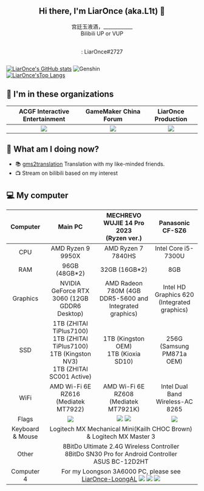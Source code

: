 <h2 align="center">Hi there, I'm LiarOnce (aka.L1t) 👋</h2>
<p align="center">
  宫廷玉液酒，____________<br>
  Bilibili UP or VUP
</p>
<p align="center">
  <a href="https://space.bilibili.com/8079156"><img src="https://img.shields.io/badge/-bilibili-66ccff" alt=""></a>&nbsp
  <a href="https://live.bilibili.com/254793"><img src="https://img.shields.io/badge/-bilibili%20Stream-66ccff" alt=""></a>&nbsp
  <a href="https://twitter.com/LiarOnce_P"><img src="https://img.shields.io/badge/-Twitter-blue" alt=""></a><br>
  <img src="https://img.shields.io/badge/-Discord-blueviolet" alt="">: LiarOnce#2727
</p>
<p align="center"><img src="https://raw.githubusercontent.com/LiarOnce/liaronce/main/me.gif" alt="" /></p>

[![LiarOnce's GitHub stats](https://github-readme-stats.vercel.app/api?username=LiarOnce&show_icons=true&theme=dark)](https://github.com/LiarOnce) 
![Genshin](https://genshin-card.liaronce.com/107/10691382.png)  
[![LiarOnce'sTop Langs](https://github-readme-stats.vercel.app/api/top-langs/?username=LiarOnce&layout=compact&hide=php,java)](https://github.com/LiarOnce)  

## 👯 I'm in these organizations

  <table align="center">
    <thead>
      <tr>
        <th style='text-align:center;' >ACGF Interactive Entertainment</th>
        <th style='text-align:center;' >GameMaker China Forum</th>
        <th style='text-align:center;' >LiarOnce Production</th>
      </tr>
    </thead>
    <tbody>
      <tr>
        <td style='text-align:center;' >
          <a href='https://github.com/ACGFIE'>
            <img src="https://avatars.githubusercontent.com/u/26761932?s=200&amp;v=4" referrerpolicy="no-referrer">
          </a>
        </td>
        <td style='text-align:center;' >
          <a href='https://github.com/GamemakerChina'>
            <img src="https://avatars.githubusercontent.com/u/38027452?s=200&amp;v=4" referrerpolicy="no-referrer">
          </a>
        </td>
        <td style='text-align:center;' >
          <a href='https://github.com/LiarOnceP'>
            <img src="https://avatars.githubusercontent.com/u/37476262?s=200&amp;v=4" referrerpolicy="no-referrer">
          </a>
        </td>
      </tr>
    </tbody>
  </table>
  
## 🤔 What am I doing now?

 - 📚 [gms2translation](https://github.com/GamemakerChina/gms2translation) Translation with my like-minded friends.
 - 📺 Stream on bilibili based on my interest

## 💻 My computer

<table align="center">
            <thead>
                <tr>
                    <th style='text-align:center;'>Computer</th>
                    <th style='text-align:center;'>Main PC</th>
                    <th style='text-align:center;'>MECHREVO WUJIE 14 Pro 2023<br />(Ryzen ver.)</th>
                    <th style='text-align:center;'>Panasonic CF-SZ6</th>
                </tr>
            </thead>
            <tbody>
                <tr>
                    <td style='text-align:center;'>CPU</td>
                    <td style='text-align:center;'>AMD Ryzen 9 9950X</td>
                    <td style='text-align:center;'>AMD Ryzen 7 7840HS</td>
                    <td style='text-align:center;'>Intel Core i5-7300U</td>
                </tr>
                <tr>
                    <td style='text-align:center;'>RAM</td>
                    <td style='text-align:center;'>96GB (48GB*2)</td>
                    <td style='text-align:center;'>32GB (16GB*2)</td>
                    <td style='text-align:center;'>8GB</td>
                </tr>
                <tr>
                    <td style='text-align:center;'>Graphics</td>
                    <td style='text-align:center;'>NVIDIA GeForce RTX 3060 (12GB GDDR6 Desktop)</td>
                    <td style='text-align:center;'>AMD Radeon 780M (4GB DDR5-5600 and Integrated graphics)</td>
                    <td style='text-align:center;'>Intel HD Graphics 620 (Integrated graphics)</td>
                </tr>
                <tr>
                    <td style='text-align:center;'>SSD</td>
                    <td style='text-align:center;'>1TB (ZHITAI TiPlus7100)<br />1TB (ZHITAI TiPlus7100)<br />1TB (Kingston NV3)<br />1TB (ZHITAI SC001 Active)</td>
                    <td style='text-align:center;'>1TB (Kingston OEM)<br />1TB (Kioxia SD10)</td>
                    <td style='text-align:center;'>256G (Samsung PM871a OEM)</td>
                </tr>
                <tr>
                    <td style='text-align:center;'>WiFi</td>
                    <td style='text-align:center;'>AMD Wi-Fi 6E RZ616 (Mediatek MT7922)</td>
                    <td style='text-align:center;'>AMD Wi-Fi 6E RZ608 (Mediatek MT7921K)</td>
                    <td style='text-align:center;'>Intel Dual Band Wireless-AC 8265</td>
                </tr>
                <tr>
                    <td style='text-align:center;'>Flags</td>
                    <td style='text-align:center;'><img src="https://img.shields.io/static/v1?style=for-the-badge&message=Windows+11&color=0078D4&logo=Windows+11&logoColor=FFFFFF&label=" /></td>
                    <td style='text-align:center;'>
                      <img src="https://img.shields.io/static/v1?style=for-the-badge&message=Windows+11&color=0078D4&logo=Windows+11&logoColor=FFFFFF&label=" />
                      <img src="https://img.shields.io/static/v1?style=for-the-badge&message=Manjaro&color=35BF5C&logo=manjaro&logoColor=FFFFFF&label=" />
                    </td>
                    <td style='text-align:center;'>
                      <img src="https://img.shields.io/static/v1?style=for-the-badge&message=Windows+IoT+LTSC+2024&color=0078D4&logo=Windows+11&logoColor=FFFFFF&label=" />
                    </td>
                </tr>
                <tr>
                    <td style='text-align:center;'>Keyboard & Mouse</td>
                    <td style='text-align:center;' colspan="3">Logitech MX Mechanical Mini(Kailh CHOC Brown) & Logitech MX Master 3</td>
                </tr>
                <tr>
                    <td style='text-align:center;'>Other</td>
                    <td style='text-align:center;' colspan="3">8BitDo Ultimate 2.4G Wireless Controller<br />8BitDo SN30 Pro for Android Controller<br />ASUS BC-12D2HT</td>
                </tr>
                <tr>
                    <td style='text-align:center;'>Computer 4</td>
                    <td style='text-align:center;' colspan="3">
                      For my Loongson 3A6000 PC, please see <a href="https://github.com/LiarOnce-LoongAL">LiarOnce-LoongAL</a>
                      <img src="https://img.shields.io/static/v1?style=for-the-badge&message=Arch+Linux&color=1793D1&logo=Arch+Linux&logoColor=FFFFFF&label=" />
                      <img src="https://img.shields.io/static/v1?style=for-the-badge&message=Debian&color=A81D33&logo=Debian&logoColor=FFFFFF&label=" />
                      <img src="https://img.shields.io/static/v1?style=for-the-badge&message=Deepin&color=007CFF&logo=deepin&logoColor=FFFFFF&label=" />
                    </td>
                </tr>
            </tbody>
        </table>


<!--
**LiarOnce/liaronce** is a ✨ _special_ ✨ repository because its `README.md` (this file) appears on your GitHub profile.

Here are some ideas to get you started:

- 🔭 I’m currently working on ...
- 🌱 I’m currently learning ...
- 👯 I’m looking to collaborate on ...
- 🤔 I’m looking for help with ...
- 💬 Ask me about ...
- 📫 How to reach me: ...
- 😄 Pronouns: ...
- ⚡ Fun fact: ...
-->


